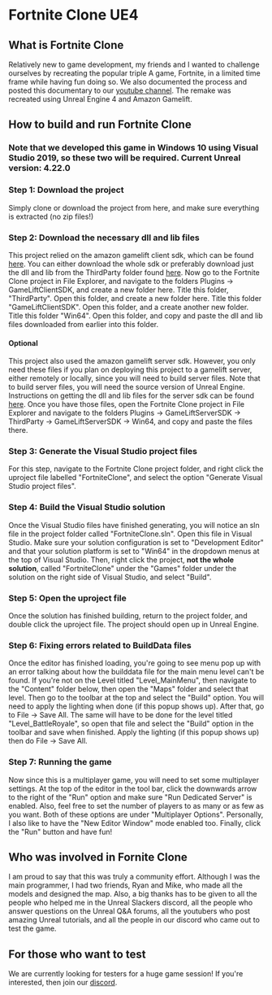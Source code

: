 # Fortnite Clone UE4
## What is Fortnite Clone
Relatively new to game development, my friends and I wanted to challenge ourselves by recreating the popular triple A game, Fortnite, in a limited time frame while having fun doing so. We also documented the process and posted this documentary to our [youtube channel](https://www.youtube.com/watch?v=UCyIgPcXKLQ). The remake was recreated using Unreal Engine 4 and Amazon Gamelift.

## How to build and run Fortnite Clone
### Note that we developed this game in Windows 10 using Visual Studio 2019, so these two will be required. Current Unreal version: 4.22.0

### Step 1: Download the project
Simply clone or download the project from here, and make sure everything is extracted (no zip files!)

### Step 2: Download the necessary dll and lib files
This project relied on the amazon gamelift client sdk, which can be found [here](https://github.com/YetiTech-Studios/UE4GameLiftClientSDK). You can either download the whole sdk or preferably download just the dll and lib from the ThirdParty folder found [here](https://github.com/YetiTech-Studios/UE4GameLiftClientSDK/tree/master/GameLiftClientSDK/ThirdParty/GameLiftClientSDK/Win64). Now go to the Fortnite Clone project in File Explorer, and navigate to the folders Plugins -> GameLiftClientSDK, and create a new folder here. Title this folder, "ThirdParty". Open this folder, and create a new folder here. Title this folder "GameLiftClientSDK". Open this folder, and a create another new folder. Title this folder "Win64". Open this folder, and copy and paste the dll and lib files downloaded from earlier into this folder.

#### Optional
This project also used the amazon gamelift server sdk. However, you only need these files if you plan on deploying this project to a gamelift server, either remotely or locally, since you will need to build server files. Note that to build server files, you will need the source version of Unreal Engine. Instructions on getting the dll and lib files for the server sdk can be found [here](https://docs.aws.amazon.com/gamelift/latest/developerguide/integration-engines-setup-unreal.html). Once you have those files, open the Fortnite Clone project in File Explorer and navigate to the folders Plugins -> GameLiftServerSDK -> ThirdParty -> GameLiftServerSDK -> Win64, and copy and paste the files there.

### Step 3: Generate the Visual Studio project files
For this step, navigate to the Fortnite Clone project folder, and right click the uproject file labelled "FortniteClone", and select the option "Generate Visual Studio project files". 

### Step 4: Build the Visual Studio solution
Once the Visual Studio files have finished generating, you will notice an sln file in the project folder called "FortniteClone.sln". Open this file in Visual Studio. Make sure your solution configuration is set to "Development Editor" and that your solution platform is set to "Win64" in the dropdown menus at the top of Visual Studio. Then, right click the project, **not the whole solution**, called "FortniteClone" under the "Games" folder under the solution on the right side of Visual Studio, and select "Build".

### Step 5: Open the uproject file
Once the solution has finished building, return to the project folder, and double click the uproject file. The project should open up in Unreal Engine.

### Step 6: Fixing errors related to BuildData files
Once the editor has finished loading, you're going to see menu pop up with an error talking about how the builddata file for the main menu level can't be found. If you're not on the Level titled "Level_MainMenu", then navigate to the "Content" folder below, then open the "Maps" folder and select that level. Then go to the toolbar at the top and select the "Build" option. You will need to apply the lighting when done (if this popup shows up). After that, go to File -> Save All. The same will have to be done for the level titled "Level_BattleRoyale", so open that file and select the "Build" option in the toolbar and save when finished. Apply the lighting (if this popup shows up) then do File -> Save All.

### Step 7: Running the game
Now since this is a multiplayer game, you will need to set some multiplayer settings. At the top of the editor in the tool bar, click the downwards arrow to the right of the "Run" option and make sure "Run Dedicated Server" is enabled. Also, feel free to set the number of players to as many or as few as you want. Both of these options are under "Multiplayer Options". Personally, I also like to have the "New Editor Window" mode enabled too. Finally, click the "Run" button and have fun!

## Who was involved in Fornite Clone
I am proud to say that this was truly a community effort. Although I was the main programmer, I had two friends, Ryan and Mike, who made all the models and designed the map. Also, a big thanks has to be given to all the people who helped me in the Unreal Slackers discord, all the people who answer questions on the Unreal Q&A forums, all the youtubers who post amazing Unreal tutorials, and all the people in our discord who came out to test the game.

## For those who want to test
We are currently looking for testers for a huge game session! If you're interested, then join our [discord](https://discord.gg/2xbR5qT).
